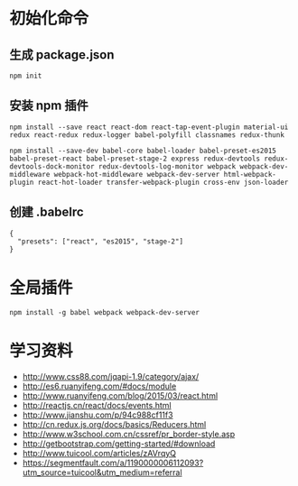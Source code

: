 # 初始化命令

## 生成 package.json

    npm init

## 安装 npm 插件

    npm install --save react react-dom react-tap-event-plugin material-ui redux react-redux redux-logger babel-polyfill classnames redux-thunk
    
    npm install --save-dev babel-core babel-loader babel-preset-es2015 babel-preset-react babel-preset-stage-2 express redux-devtools redux-devtools-dock-monitor redux-devtools-log-monitor webpack webpack-dev-middleware webpack-hot-middleware webpack-dev-server html-webpack-plugin react-hot-loader transfer-webpack-plugin cross-env json-loader


## 创建 .babelrc

    {
      "presets": ["react", "es2015", "stage-2"]
    }


# 全局插件

    npm install -g babel webpack webpack-dev-server


# 学习资料

- http://www.css88.com/jqapi-1.9/category/ajax/
- http://es6.ruanyifeng.com/#docs/module
- http://www.ruanyifeng.com/blog/2015/03/react.html
- http://reactjs.cn/react/docs/events.html
- http://www.jianshu.com/p/94c988cf11f3
- http://cn.redux.js.org/docs/basics/Reducers.html
- http://www.w3school.com.cn/cssref/pr_border-style.asp
- http://getbootstrap.com/getting-started/#download
- http://www.tuicool.com/articles/zAVrqyQ
- https://segmentfault.com/a/1190000006112093?utm_source=tuicool&utm_medium=referral





